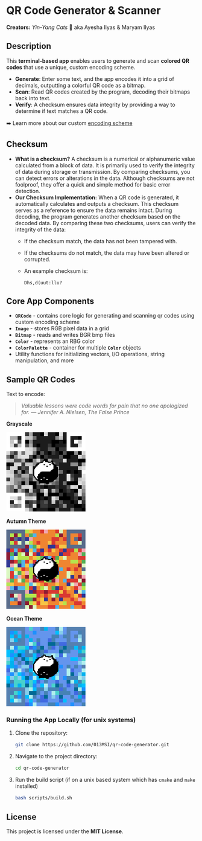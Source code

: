 # QR Code Generator & Scanner
**Creators:** *Yin-Yang Cats* 🐾 aka Ayesha Ilyas & Maryam Ilyas


## Description
This **terminal-based app** enables users to generate and scan **colored QR codes** that use a unique, custom encoding scheme.

- **Generate**: Enter some text, and the app encodes it into a grid of decimals, outputting a colorful QR code as a bitmap.
- **Scan**: Read QR codes created by the program, decoding their bitmaps back into text.
- **Verify**: A checksum ensures data integrity by providing a way to determine if text matches a QR code.

➡️ Learn more about our custom [encoding scheme](https://013msi.github.io/qr-code-generator/)

## Checksum
-  **What is a checksum?** A checksum is a numerical or alphanumeric value calculated from a block of data. It is primarily used to verify the integrity of data during storage or transmission. By comparing checksums, you can detect errors or alterations in the data. Although checksums are not foolproof, they offer a quick and simple method for basic error detection.
-  **Our Checksum Implementation:** When a QR code is generated, it automatically calculates and outputs a checksum. This checksum serves as a reference to ensure the data remains intact. During decoding, the program generates another checksum based on the decoded data. By comparing these two checksums, users can verify the integrity of the data:
   - If the checksum match, the data has not been tampered with.
   - If the checksums do not match, the data may have been altered or corrupted.
   - An example checksum is: 
      
     ```
     Dhs,d(uut:llu?
     ```

## Core App Components
- **`QRCode`** - contains core logic for generating and scanning qr codes using custom encoding scheme
- **`Image`** - stores RGB pixel data in a grid
- **`Bitmap`** - reads and writes BGR bmp files
- **`Color`** - represents an RBG color
- **`ColorPalette`** - container for multiple **`Color`** objects
- Utility functions for initializing vectors, I/O operations, string manipulation, and more


## Sample QR Codes
Text to encode:
> *Valuable lessons were code words for pain that no one apologized for.*
> ― *Jennifer A. Nielsen, The False Prince*

**Grayscale**

![Sample grayscale QR code](https://raw.githubusercontent.com/013MSI/qr-code-generator/refs/heads/main/samples/qr-grayscale.bmp)

**Autumn Theme**

![Sample autumn QR code](https://raw.githubusercontent.com/013MSI/qr-code-generator/refs/heads/main/samples/qr-autumn.bmp)

**Ocean Theme**

![Sample ocean QR code](https://raw.githubusercontent.com/013MSI/qr-code-generator/refs/heads/main/samples/qr-ocean.bmp)


### **Running the App Locally (for unix systems)**
1. Clone the repository:
   ```bash
   git clone https://github.com/013MSI/qr-code-generator.git
   ```
2. Navigate to the project directory:
   ```bash
   cd qr-code-generator
   ```
3. Run the build script (if on a unix based system which has `cmake` and `make` installed)
    ```bash
    bash scripts/build.sh
    ```

## License
This project is licensed under the **MIT License**.
